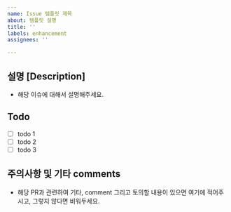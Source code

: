 ```yaml
---
name: Issue 템플릿 제목
about: 템플릿 설명
title: ''
labels: enhancement
assignees: ''

---
```


## 설명 [Description]
- 해당 이슈에 대해서 설명해주세요.

## Todo
- [ ] todo 1
- [ ] todo 2
- [ ] todo 3

## 주의사항 및 기타 comments
- 해당 PR과 관련하여 기타, comment 그리고 토의할 내용이 있으면 여기에 적어주시고, 그렇지 않다면 비워두세요.
